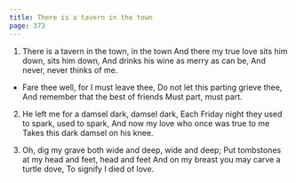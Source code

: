 ```yaml
---
title: There is a tavern in the town
page: 373
---  
```



1. There is a tavern in the town, in the town
And there my true love sits him down, sits him down,
And drinks his wine as merry as can be,
And never, never thinks of me.


- Fare thee well, for I must leave thee,
Do not let this parting grieve thee,
And remember that the best of friends
Must part, must part.


2. He left me for a damsel dark, damsel dark,
Each Friday night they used to spark, used to spark,
And now my love who once was true to me
Takes this dark damsel on his knee.


3. Oh, dig my grave both wide and deep, wide and deep;
Put tombstones at my head and feet, head and feet
And on my breast you may carve a turtle dove,
To signify I died of love.